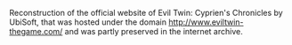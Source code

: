 Reconstruction of the official website of Evil Twin: Cyprien's Chronicles by UbiSoft, that was hosted under the domain http://www.eviltwin-thegame.com/ and was partly preserved in the internet archive. 